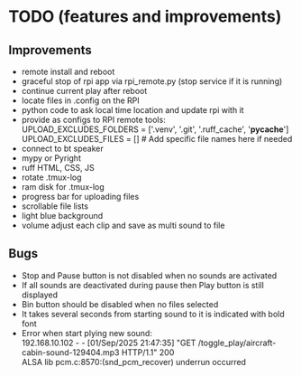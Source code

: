 # TODO (features and improvements)

## Improvements

- remote install and reboot
- graceful stop of rpi app via rpi_remote.py (stop service if it is running)
- continue current play after reboot
- locate files in .config on the RPI
- python code to ask local time location and update rpi with it
- provide as configs to RPI remote tools:<br>
UPLOAD_EXCLUDES_FOLDERS = ['.venv', '.git', '.ruff_cache', '__pycache__']<br>
UPLOAD_EXCLUDES_FILES = []  # Add specific file names here if needed
- connect to bt speaker
- mypy or Pyright
- ruff HTML, CSS, JS
- rotate .tmux-log
- ram disk for .tmux-log
- progress bar for uploading files
- scrollable file lists
- light blue background
- volume adjust each clip and save as multi sound to file

## Bugs

- Stop and Pause button is not disabled when no sounds are activated
- If all sounds are deactivated during pause then Play button is still displayed
- Bin button should be disabled when no files selected
- It takes several seconds from starting sound to it is indicated with bold font
- Error when start plying new sound:<br>
192.168.10.102 - - [01/Sep/2025 21:47:35] "GET /toggle_play/aircraft-cabin-sound-129404.mp3 HTTP/1.1" 200<br>
ALSA lib pcm.c:8570:(snd_pcm_recover) underrun occurred
